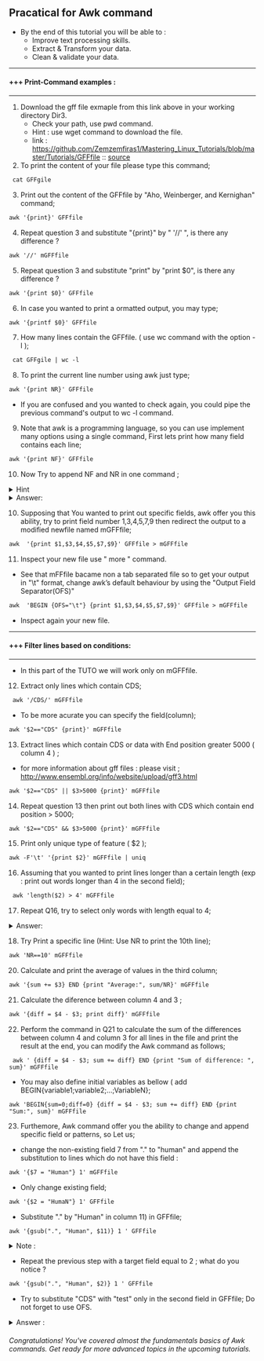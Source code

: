 ##  Pracatical for Awk command

 * By the end of this tutorial you will be able to : 
   - Improve text processing skills.
   - Extract & Transform your data.
   - Clean & validate your data.
---------------------------------------------------------------------------------------------------------------------------------
#### +++ Print-Command examples : 
---------------------------------------------------------------------------------------------------------------------------------
1. Download the gff file exmaple from this link above in your working directory Dir3. 
   - Check your path, use pwd command.
   - Hint : use wget command to download the file.
   - link : https://github.com/Zemzemfiras1/Mastering_Linux_Tutorials/blob/master/Tutorials/GFFfile
    :: [source](https://github.com/The-Sequence-Ontology/Specifications/blob/master/gff3.md)
2. To print the content of your file please type this command;

```markdown
 cat GFFgile 
```

3. Print out the content of the GFFfile by "Aho, Weinberger, and Kernighan" command;

```markdown
awk '{print}' GFFfile 
```

4. Repeat question 3 and substitute "{print}" by " '//' ", is there any difference ? 

```markdown
awk '//' mGFFfile 
```

5. Repeat question 3 and substitute "print" by "print $0", is there any difference ? 

```markdown
awk '{print $0}' GFFfile 
```

6. In case you wanted to print a ormatted output, you may type; 

```markdown
awk '{printf $0}' GFFfile 
```

7. How many lines contain the GFFfile. ( use wc command with the option -l ); 

```markdown
 cat GFFgile | wc -l 
```

8. To print the current line number using awk just type;

```markdown
awk '{print NR}' GFFfile  
```

* If you are confused and you wanted to check again, you could pipe the previous command's output to wc -l command. 

9. Note that awk is a programming language, so you can use implement many options using a single command, First lets print how many field contains each line; 

```markdown
awk '{print NF}' GFFfile 
```

10. Now Try to append NF and NR in one command ;


<details>
<summary> Hint </summary>
<p> You could write a string in your command exp awk '{ ... ,"your string", ...}' input </p> 
</details>
<details>
<summary> Answer: </summary>

```markdown
 awk '{print "The number of field in line",NR," is : ", NF}' GFFfile 
```
</details>

10. Supposing that You wanted to print out specific fields, awk offer you this ability, try to print field number 1,3,4,5,7,9 then redirect the output to a  modified newfile named mGFFfile;

```markdown
awk  '{print $1,$3,$4,$5,$7,$9}' GFFfile > mGFFfile
```

11. Inspect your new file use " more " command.
  - See that mFFfile bacame non a tab separated file so to get your output in "\t" format, change awk’s default behaviour by using the "Output Field Separator(OFS)" 

```markdown
awk  'BEGIN {OFS="\t"} {print $1,$3,$4,$5,$7,$9}' GFFfile > mGFFfile
```

  - Inspect again your new file. 
---------------------------------------------------------------------------------------------------------------------------------
#### +++ Filter lines based on conditions: 
---------------------------------------------------------------------------------------------------------------------------------
* In this part of the TUTO we will work only on mGFFfile. 

12. Extract only lines which contain CDS; 

```markdown
 awk '/CDS/' mGFFfile 
```

* To be more acurate you can specify the field(column); 

```markdown
awk '$2=="CDS" {print}' mGFFfile 
```

13. Extract lines which contain CDS or data with End position greater 5000 ( column 4 ) ; 
  - for more information about gff files : please visit ; http://www.ensembl.org/info/website/upload/gff3.html

```markdown
awk '$2=="CDS" || $3>5000 {print}' mGFFfile
```

14. Repeat question 13 then print out both lines with CDS which contain end position > 5000; 

```markdown
awk '$2=="CDS" && $3>5000 {print}' mGFFfile 
```

15. Print only unique type of feature ( $2 ); 

```markdown
awk -F'\t' '{print $2}' mGFFfile | uniq
```

16. Assuming that you wanted to print lines longer than a certain length (exp : print out words longer than 4 in the second field);

```markdown
 awk 'length($2) > 4' mGFFfile 
```

17. Repeat Q16, try to select only words with length equal to 4; 
<details>
<summary> Answer: </summary>

```markdown
awk 'length($2)== 4' mGFFfile 
```

</details>

18. Try Print a specific line (Hint: Use NR to print the 10th line);

```markdown
awk 'NR==10' mGFFfile
```

20. Calculate and print the average of values in the third column; 

```markdown
awk '{sum += $3} END {print "Average:", sum/NR}' mGFFfile 
```

21. Calculate the diference between column 4 and 3 ; 

```markdown
awk '{diff = $4 - $3; print diff}' mGFFfile
```

22. Perform the command in Q21 to calculate the sum of the differences between column 4 and column 3 for all lines in the file and print the result at the end, you can modify the Awk command as follows; 

```markdwon
 awk ' {diff = $4 - $3; sum += diff} END {print "Sum of difference: ", sum}' mGFFfile 
```

- You may also define initial variables as bellow ( add BEGIN{variable1;variable2;...;VariableN}; 

```markdwon
awk 'BEGIN{sum=0;diff=0} {diff = $4 - $3; sum += diff} END {print "Sum:", sum}' mGFFfile 
```
23. Furthemore, Awk command offer you the ability to change and append specific field or patterns, so Let us; 
  * change the non-existing field 7 from "." to "human" and append the substitution to lines which do not have this field :  

```markdown 
awk '{$7 = "Human"} 1' mGFFfile 
```

 * Only change existing field; 

```markdown 
awk '{$2 = "HumaN"} 1' GFFfile
```

 * Substitute "." by  "Human" in column 11) in GFFfile; 

```markdown 
awk '{gsub(".", "Human", $11)} 1 ' GFFfile 
```

<details>
<summary> Note : </summary>
<p>
   => Note1 : that gsub is a built-in function in Awk that stands for "global substitution." It is used to search for a pattern within each line of input text and replace all occurrences of that pattern with a specified replacement text: 
       * "." : Is the :regexp: regular expression pattern you want to search for within the target string.
       * "Human" : IS the :replacement: the text that you want to replace the matched pattern with.
       * $1 : IS the :target: the variable or field where you want to perform the substitution. 
       * 1 :IS a common Awk idiom that means to print the modified line.
   
   => Note2 : Nothing here to be changer as the reason there is no field 11 to change. 
</p>
</details>

 * Repeat the previous step with a target field equal to 2 ; what do you notice ? 

```markdown 
awk '{gsub(".", "Human", $2)} 1 ' GFFfile 
```

 * Try to substitute "CDS" with "test" only in the second field in GFFfile; Do not forget to use OFS. 

<details>
<summary> Answer : </summary>

```markdown 
awk 'BEGIN{OFS="\t"} {gsub("CDS", "test", $2)} 1' mGFFfile 
```

</details>

###### Congratulations! You've covered almost the fundamentals basics  of Awk commands. Get ready for more advanced topics in the upcoming tutorials.

